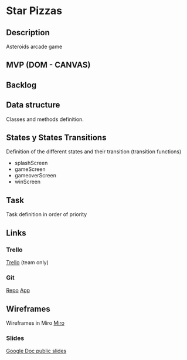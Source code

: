 # Star Pizzas

## Description
Asteroids arcade game 


## MVP (DOM - CANVAS)


## Backlog


## Data structure
Classes and methods definition.


## States y States Transitions

Definition of the different states and their transition (transition functions)
- splashScreen
- gameScreen
- gameoverScreen
- winScreen

## Task

Task definition in order of priority


## Links


### Trello
 [Trello](https://trello.com/b/YHNg1fm3/star-pizzas) (team only)


### Git
[Repo](http://github.com/dimitrijd-iron/star-pizzas)
[App](http://github.com/)


## Wireframes
Wireframes in Miro [Miro](https://miro.com/app/board/o9J_lX36If8=/) 


### Slides
[Google Doc public slides](https://docs.google.com/presentation/d/10eIaSrlSElpMhGrp7n-jZ9cL4gSoz1k0Xopz1G6R_yE/edit?usp=sharing)

